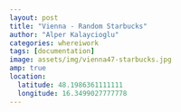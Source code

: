 ```yaml
---
layout: post
title: "Vienna - Random Starbucks"
author: "Alper Kalaycioglu"
categories: whereiwork
tags: [documentation]
image: assets/img/vienna47-starbucks.jpg
amp: true
location:
  latitude: 48.1986361111111
  longitude: 16.3499027777778
---
```

